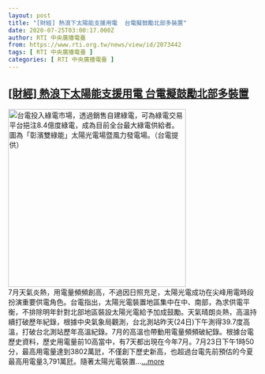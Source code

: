 ```yaml
---
layout: post
title: "[財經] 熱浪下太陽能支援用電  台電擬鼓勵北部多裝置"
date: 2020-07-25T03:00:17.000Z
author: RTI 中央廣播電臺
from: https://www.rti.org.tw/news/view/id/2073442
tags: [ RTI 中央廣播電臺 ]
categories: [ RTI 中央廣播電臺 ]
---
```

<!--1595646017000-->
[[財經] 熱浪下太陽能支援用電  台電擬鼓勵北部多裝置](https://www.rti.org.tw/news/view/id/2073442)
------

<div>
<img src="https://static.rti.org.tw/assets/thumbnails/2020/05/06/20200506000066M.jpg" width="360" alt="台電投入綠電市場，透過銷售自建綠電，可為綠電交易平台挹注8.4億度綠電，成為目前全台最大綠電供給者。圖為「彰濱雙綠能」太陽光電場暨風力發電場。（台電提供）" title="台電投入綠電市場，透過銷售自建綠電，可為綠電交易平台挹注8.4億度綠電，成為目前全台最大綠電供給者。圖為「彰濱雙綠能」太陽光電場暨風力發電場。（台電提供）"><br>7月天氣炎熱，用電量頻頻創高，不過因日照充足，太陽光電成功在尖峰用電時段扮演重要供電角色。台電指出，太陽光電裝置地區集中在中、南部，為求供電平衡，不排除明年針對北部地區裝設太陽光電給予加成鼓勵。天氣晴朗炎熱，高溫持續打破歷年紀錄，根據中央氣象局觀測，台北測站昨天(24日)下午測得39.7度高溫，打破台北測站歷年高溫紀錄。7月的高溫也帶動用電量頻頻破紀錄。根據台電歷史資料，歷史用電量前10高當中，有7天都出現在今年7月。7月23日下午1時50分，最高用電量達到3802萬瓩，不僅創下歷史新高，也超過台電先前預估的今夏最高用電量3,791萬瓩。隨著太陽光電裝置...<a target="_blank" href="https://www.rti.org.tw/news/view/id/2073442">...more</a>
</div>
